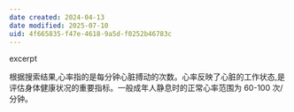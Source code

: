 ```yaml
---
date created: 2024-04-13
date modified: 2025-07-10
uid: 4f665835-f47e-4618-9a5d-f0252b46783c
---
```


excerpt

<!-- more -->

根据搜索结果,心率指的是每分钟心脏搏动的次数。心率反映了心脏的工作状态,是评估身体健康状况的重要指标。一般成年人静息时的正常心率范围为 60-100 次/分钟。
